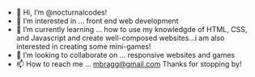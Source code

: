- 👋 Hi, I’m @nocturnalcodes!
- 👀 I’m interested in ... front end web development 
- 🌱 I’m currently learning ... how to use my knowledgde of HTML, CSS, and Javascript and create well-composed websites...i am also interested in creating some mini-games!
- 💞️ I’m looking to collaborate on ... responsive websites and games
- 📫 How to reach me ... mbragg@gmail.com
Thanks for stopping by! 
<!---
nocturnalcodes/nocturnalcodes is a ✨ special ✨ repository because its `README.md` (this file) appears on your GitHub profile.
You can click the Preview link to take a look at your changes.
--->
